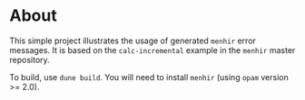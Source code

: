 # About 

This simple project illustrates the usage of generated `menhir` error messages.
It is based on the `calc-incremental` example in the `menhir` master repository.

To build, use `dune build`. You will need to install `menhir` (using `opam`
version >= 2.0).
